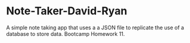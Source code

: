 # Note-Taker-David-Ryan
A simple note taking app that uses a a JSON file to replicate the use of a database to store data.  Bootcamp Homework 11.